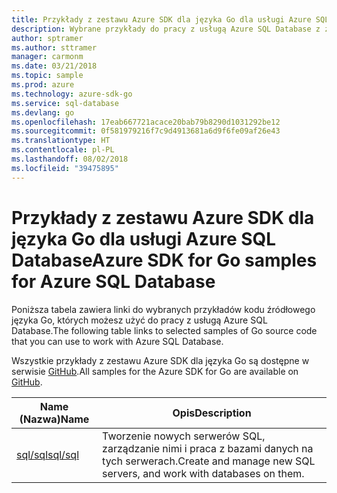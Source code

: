```yaml
---
title: Przykłady z zestawu Azure SDK dla języka Go dla usługi Azure SQL Database
description: Wybrane przykłady do pracy z usługą Azure SQL Database z zestawu Azure SDK dla języka Go.
author: sptramer
ms.author: sttramer
manager: carmonm
ms.date: 03/21/2018
ms.topic: sample
ms.prod: azure
ms.technology: azure-sdk-go
ms.service: sql-database
ms.devlang: go
ms.openlocfilehash: 17eab667721acace20bab79b8290d1031292be12
ms.sourcegitcommit: 0f581979216f7c9d4913681a6d9f6fe09af26e43
ms.translationtype: HT
ms.contentlocale: pl-PL
ms.lasthandoff: 08/02/2018
ms.locfileid: "39475895"
---
```

# <a name="azure-sdk-for-go-samples-for-azure-sql-database"></a><span data-ttu-id="7ff9c-103">Przykłady z zestawu Azure SDK dla języka Go dla usługi Azure SQL Database</span><span class="sxs-lookup"><span data-stu-id="7ff9c-103">Azure SDK for Go samples for Azure SQL Database</span></span>

<span data-ttu-id="7ff9c-104">Poniższa tabela zawiera linki do wybranych przykładów kodu źródłowego języka Go, których możesz użyć do pracy z usługą Azure SQL Database.</span><span class="sxs-lookup"><span data-stu-id="7ff9c-104">The following table links to selected samples of Go source code that you can use to work with Azure SQL Database.</span></span>

<span data-ttu-id="7ff9c-105">Wszystkie przykłady z zestawu Azure SDK dla języka Go są dostępne w serwisie [GitHub](https://github.com/Azure-Samples/azure-sdk-for-go-samples).</span><span class="sxs-lookup"><span data-stu-id="7ff9c-105">All samples for the Azure SDK for Go are available on [GitHub](https://github.com/Azure-Samples/azure-sdk-for-go-samples).</span></span>

| <span data-ttu-id="7ff9c-106">Name (Nazwa)</span><span class="sxs-lookup"><span data-stu-id="7ff9c-106">Name</span></span> | <span data-ttu-id="7ff9c-107">Opis</span><span class="sxs-lookup"><span data-stu-id="7ff9c-107">Description</span></span> |
|------|-------------|
| [<span data-ttu-id="7ff9c-108">sql/sql</span><span class="sxs-lookup"><span data-stu-id="7ff9c-108">sql/sql</span></span>](https://github.com/Azure-Samples/azure-sdk-for-go-samples/blob/master/sql/sql.go) | <span data-ttu-id="7ff9c-109">Tworzenie nowych serwerów SQL, zarządzanie nimi i praca z bazami danych na tych serwerach.</span><span class="sxs-lookup"><span data-stu-id="7ff9c-109">Create and manage new SQL servers, and work with databases on them.</span></span> |
